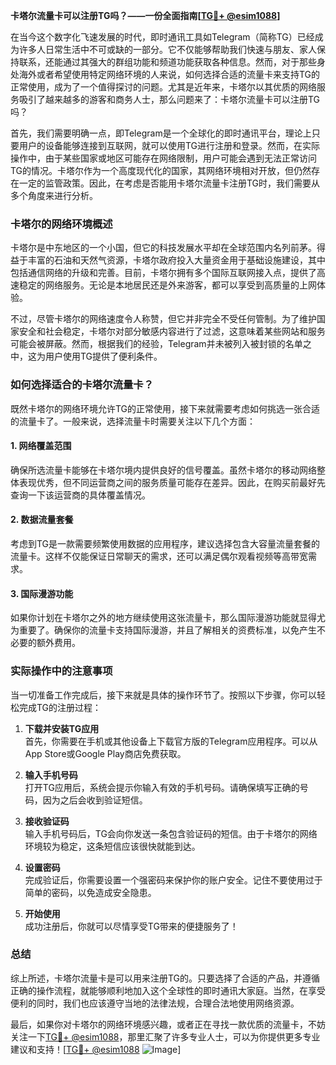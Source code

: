 **卡塔尔流量卡可以注册TG吗？——一份全面指南[[TG💪+ @esim1088](https://t.me/s/esim1088)]**

在当今这个数字化飞速发展的时代，即时通讯工具如Telegram（简称TG）已经成为许多人日常生活中不可或缺的一部分。它不仅能够帮助我们快速与朋友、家人保持联系，还能通过其强大的群组功能和频道功能获取各种信息。然而，对于那些身处海外或者希望使用特定网络环境的人来说，如何选择合适的流量卡来支持TG的正常使用，成为了一个值得探讨的问题。尤其是近年来，卡塔尔以其优质的网络服务吸引了越来越多的游客和商务人士，那么问题来了：卡塔尔流量卡可以注册TG吗？

首先，我们需要明确一点，即Telegram是一个全球化的即时通讯平台，理论上只要用户的设备能够连接到互联网，就可以使用TG进行注册和登录。然而，在实际操作中，由于某些国家或地区可能存在网络限制，用户可能会遇到无法正常访问TG的情况。卡塔尔作为一个高度现代化的国家，其网络环境相对开放，但仍然存在一定的监管政策。因此，在考虑是否能用卡塔尔流量卡注册TG时，我们需要从多个角度来进行分析。

### 卡塔尔的网络环境概述

卡塔尔是中东地区的一个小国，但它的科技发展水平却在全球范围内名列前茅。得益于丰富的石油和天然气资源，卡塔尔政府投入大量资金用于基础设施建设，其中包括通信网络的升级和完善。目前，卡塔尔拥有多个国际互联网接入点，提供了高速稳定的网络服务。无论是本地居民还是外来游客，都可以享受到高质量的上网体验。

不过，尽管卡塔尔的网络速度令人称赞，但它并非完全不受任何管制。为了维护国家安全和社会稳定，卡塔尔对部分敏感内容进行了过滤，这意味着某些网站和服务可能会被屏蔽。然而，根据我们的经验，Telegram并未被列入被封锁的名单之中，这为用户使用TG提供了便利条件。

### 如何选择适合的卡塔尔流量卡？

既然卡塔尔的网络环境允许TG的正常使用，接下来就需要考虑如何挑选一张合适的流量卡了。一般来说，选择流量卡时需要关注以下几个方面：

#### 1. 网络覆盖范围
确保所选流量卡能够在卡塔尔境内提供良好的信号覆盖。虽然卡塔尔的移动网络整体表现优秀，但不同运营商之间的服务质量可能存在差异。因此，在购买前最好先查询一下该运营商的具体覆盖情况。

#### 2. 数据流量套餐
考虑到TG是一款需要频繁使用数据的应用程序，建议选择包含大容量流量套餐的流量卡。这样不仅能保证日常聊天的需求，还可以满足偶尔观看视频等高带宽需求。

#### 3. 国际漫游功能
如果你计划在卡塔尔之外的地方继续使用这张流量卡，那么国际漫游功能就显得尤为重要了。确保你的流量卡支持国际漫游，并且了解相关的资费标准，以免产生不必要的额外费用。

### 实际操作中的注意事项

当一切准备工作完成后，接下来就是具体的操作环节了。按照以下步骤，你可以轻松完成TG的注册过程：

1. **下载并安装TG应用**  
   首先，你需要在手机或其他设备上下载官方版的Telegram应用程序。可以从App Store或Google Play商店免费获取。

2. **输入手机号码**  
   打开TG应用后，系统会提示你输入有效的手机号码。请确保填写正确的号码，因为之后会收到验证短信。

3. **接收验证码**  
   输入手机号码后，TG会向你发送一条包含验证码的短信。由于卡塔尔的网络环境较为稳定，这条短信应该很快就能到达。

4. **设置密码**  
   完成验证后，你需要设置一个强密码来保护你的账户安全。记住不要使用过于简单的密码，以免造成安全隐患。

5. **开始使用**  
   成功注册后，你就可以尽情享受TG带来的便捷服务了！

### 总结

综上所述，卡塔尔流量卡是可以用来注册TG的。只要选择了合适的产品，并遵循正确的操作流程，就能够顺利地加入这个全球性的即时通讯大家庭。当然，在享受便利的同时，我们也应该遵守当地的法律法规，合理合法地使用网络资源。

最后，如果你对卡塔尔的网络环境感兴趣，或者正在寻找一款优质的流量卡，不妨关注一下[TG💪+ @esim1088](https://t.me/s/esim1088)，那里汇聚了许多专业人士，可以为你提供更多专业建议和支持！[[TG💪+ @esim1088](https://t.me/s/esim1088) ![Image](https://i.postimg.cc/4NQfJmqS/Snipaste-2025-05-13-00-14-12.png)]